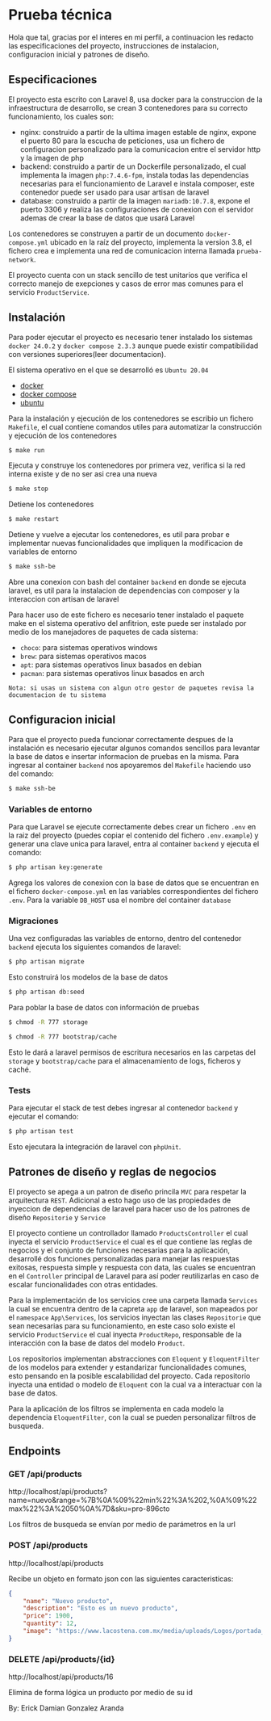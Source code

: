 # Prueba técnica
Hola que tal, gracias por el interes en mi perfil, a continuacion les redacto las especificaciones del proyecto, instrucciones de instalacion, configuracion inicial y patrones de diseño.

## Especificaciones
El proyecto esta escrito con Laravel 8, usa docker para la construccion de la infraestructura de desarrollo, se crean 3 contenedores para su correcto funcionamiento, los cuales son:

- nginx: construido a partir de la ultima imagen estable de nginx, expone el puerto 80 para la escucha de peticiones, usa un fichero de configuracion personalizado para la comunicacion entre el servidor http y la imagen de php
- backend: construido a partir de un Dockerfile personalizado, el cual implementa la imagen `php:7.4.6-fpm`, instala todas las dependencias necesarias para el funcionamiento de Laravel e instala composer, este contenedor puede ser usado para usar artisan de laravel
- database: construido a partir de la imagen `mariadb:10.7.8`, expone el puerto 3306 y realiza las configuraciones de conexion con el servidor ademas de crear la base de datos que usará Laravel

Los contenedores se construyen a partir de un documento `docker-compose.yml` ubicado en la raíz del proyecto, implementa la version 3.8, el fichero crea e implementa una red de comunicacion interna llamada `prueba-network`.

El proyecto cuenta con un stack sencillo de test unitarios que verifica el correcto manejo de exepciones y casos de error mas comunes para el servicio `ProductService`.

## Instalación
Para poder ejecutar el proyecto es necesario tener instalado los sistemas `docker 24.0.2` y `docker compose 2.3.3` aunque puede existir compatibilidad con versiones superiores(leer documentacion).

El sistema operativo en el que se desarrolló es `Ubuntu 20.04`

- [docker](https://docs.docker.com/)
- [docker compose](https://docs.docker.com/compose/)
- [ubuntu](https://releases.ubuntu.com/focal/)

Para la instalación y ejecución de los contenedores se escribio un fichero `Makefile`, el cual contiene comandos utiles para automatizar la construcción y ejecución de los contenedores

```bash
$ make run
```
Ejecuta y construye los contenedores por primera vez, verifica si la red interna existe y de no ser asi crea una nueva

```bash
$ make stop
```
Detiene los contenedores

```bash
$ make restart
```
Detiene y vuelve a ejecutar los contenedores, es util para probar e implementar nuevas funcionalidades que impliquen la modificacion de variables de entorno

```bash
$ make ssh-be
```
Abre una conexion con bash del container `backend` en donde se ejecuta laravel, es util para la instalacion de dependencias con composer y la interaccion con artisan de laravel

Para hacer uso de este fichero es necesario tener instalado el paquete make en el sistema operativo del anfitrion, este puede ser instalado por medio de los manejadores de paquetes de cada sistema:

- `choco`: para sistemas operativos windows
- `brew`: para sistemas operativos macos
- `apt`: para sistemas operativos linux basados en debian
- `pacman`: para sistemas operativos linux basados en arch

~~~
Nota: si usas un sistema con algun otro gestor de paquetes revisa la documentacion de tu sistema
~~~

## Configuracion inicial
Para que el proyecto pueda funcionar correctamente despues de la instalación es necesario ejecutar algunos comandos sencillos para levantar la base de datos e insertar informacion de pruebas en la misma. Para ingresar al container `backend` nos apoyaremos del `Makefile` haciendo uso del comando:

```bash
$ make ssh-be
```

### Variables de entorno
Para que Laravel se ejecute correctamente debes crear un fichero `.env` en la raiz del proyecto (puedes copiar el contenido del fichero `.env.example`) y generar una clave unica para laravel, entra al container `backend` y ejecuta el comando:

```bash
$ php artisan key:generate
```

Agrega los valores de conexion con la base de datos que se encuentran en el fichero `docker-compose.yml` en las variables correspondientes del fichero `.env`. Para la variable `DB_HOST` usa el nombre del container `database`

### Migraciones
Una vez configuradas las variables de entorno, dentro del contenedor `backend` ejecuta los siguientes comandos de laravel:

```bash
$ php artisan migrate
```
Esto construirá los modelos de la base de datos

```bash
$ php artisan db:seed
```
Para poblar la base de datos con información de pruebas

```bash
$ chmod -R 777 storage

$ chmod -R 777 bootstrap/cache
```
Esto le dará a laravel permisos de escritura necesarios en las carpetas del `storage` y `bootstrap/cache` para el almacenamiento de logs, ficheros y caché.

### Tests
Para ejecutar el stack de test debes ingresar al contenedor `backend` y ejecutar el comando:

```bash
$ php artisan test
```
Esto ejecutara la integración de laravel con `phpUnit`.

## Patrones de diseño y reglas de negocios
El proyecto se apega a un patron de diseño princila `MVC` para respetar la arquitectura `REST`. Adicional a esto hago uso de las propiedades de inyeccion de dependencias de laravel para hacer uso de los patrones de diseño `Repositorie` y `Service`

El proyecto contiene un controllador llamado `ProductsController` el cual inyecta el servicio `ProductService` el cual es el que contiene las reglas de negocios y el conjunto de funciones necesarias para la aplicación, desarrollé dos funciones personalizadas para manejar las respuestas exitosas, respuesta simple y respuesta con data, las cuales se encuentran en el `Controller` principal de Laravel para así poder reutilizarlas en caso de escalar funcionalidades con otras entidades.

Para la implementación de los servicios cree una carpeta llamada `Services` la cual se encuentra dentro de la capreta `app` de laravel, son mapeados por el `namespace` `App\Services`, los servicios inyectan las clases `Repositorie` que sean necesarias para su funcionamiento, en este caso solo existe el servicio `ProductService` el cual inyecta `ProductRepo`, responsable de la interacción con la base de datos del modelo `Product`.

Los repositorios implementan abstracciones con `Eloquent` y `EloquentFilter` de los modelos para extender y estandarizar funcionalidades comunes, esto pensando en la posible escalabilidad del proyecto. Cada repositorio inyecta una entidad o modelo de `Eloquent` con la cual va a interactuar con la base de datos.

Para la aplicación de los filtros se implementa en cada modelo la dependencia `EloquentFilter`, con la cual se pueden personalizar filtros de busqueda.

## Endpoints

### GET /api/products
http://localhost/api/products?name=nuevo&range=%7B%0A%09%22min%22%3A%202,%0A%09%22max%22%3A%2050%0A%7D&sku=pro-896cto

Los filtros de busqueda se envían por medio de parámetros en la url

### POST /api/products
http://localhost/api/products

Recibe un objeto en formato json con las siguientes caracteristicas:

```JSON
{
	"name": "Nuevo producto",
	"description": "Esto es un nuevo producto",
	"price": 1900,
	"quantity": 12,
	"image": "https://www.lacostena.com.mx/media/uploads/Logos/portada_mayonesas.png"
}
```

### DELETE /api/products/{id}
http://localhost/api/products/16

Elimina de forma lógica un producto por medio de su id

By: Erick Damian Gonzalez Aranda